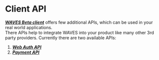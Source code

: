 # Client API

[_**WAVES Beta client**_](install-waves-client) offers few additional APIs, which can be used in your real world applications.  
There APIs help to integrate WAVES into your product like many other 3rd party providers. Currently there are two available APIs:

1. [_**Web Auth API**_](auth-api)
2. [_**Payment API**_](payments-api)



